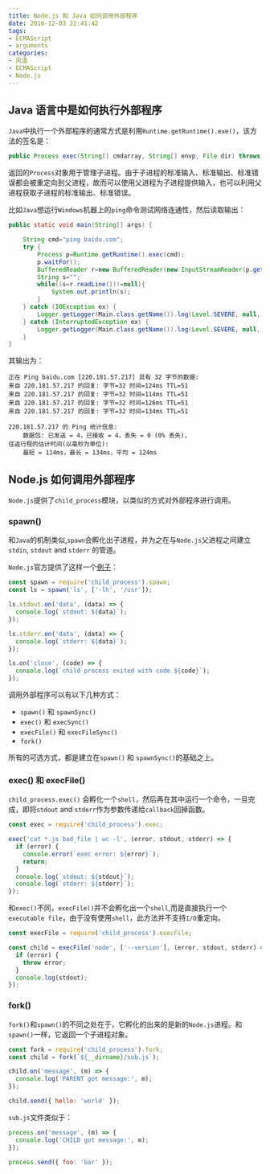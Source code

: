 ```yaml
---
title: Node.js 和 Java 如何调用外部程序
date: 2016-12-03 22:41:42
tags:
- ECMAScript
- arguments
categories:
- 风语
- ECMAScript
- Node.js
---
```


## Java 语言中是如何执行外部程序

`Java`中执行一个外部程序的通常方式是利用`Runtime.getRuntime().exe()`，该方法的签名是：
```Java
public Process exec(String[] cmdarray, String[] envp, File dir) throws IOException
```

返回的`Process`对象用于管理子进程。由于子进程的标准输入、标准输出、标准错误都会被重定向到父进程，故而可以使用父进程为子进程提供输入，也可以利用父进程获取子进程的标准输出、标准错误。

比如`Java`想运行`Windows`机器上的`ping`命令测试网络连通性，然后读取输出：
```Java
public static void main(String[] args) {

    String cmd="ping baidu.com";
    try {
        Process p=Runtime.getRuntime().exec(cmd);
        p.waitFor();
        BufferedReader r=new BufferedReader(new InputStreamReader(p.getInputStream(),"GBK"));
        String s="";
        while((s=r.readLine())!=null){
            System.out.println(s);
        }
    } catch (IOException ex) {
        Logger.getLogger(Main.class.getName()).log(Level.SEVERE, null, ex);
    } catch (InterruptedException ex) {
        Logger.getLogger(Main.class.getName()).log(Level.SEVERE, null, ex);
    }
}
```

其输出为：
```
正在 Ping baidu.com [220.181.57.217] 具有 32 字节的数据:
来自 220.181.57.217 的回复: 字节=32 时间=124ms TTL=51
来自 220.181.57.217 的回复: 字节=32 时间=114ms TTL=51
来自 220.181.57.217 的回复: 字节=32 时间=126ms TTL=51
来自 220.181.57.217 的回复: 字节=32 时间=134ms TTL=51

220.181.57.217 的 Ping 统计信息:
    数据包: 已发送 = 4，已接收 = 4，丢失 = 0 (0% 丢失)，
往返行程的估计时间(以毫秒为单位):
    最短 = 114ms，最长 = 134ms，平均 = 124ms
```

## Node.js 如何调用外部程序

`Node.js`提供了`child_process`模块，以类似的方式对外部程序进行调用。

### spawn()

和`Java`的机制类似,`spawn`会孵化出子进程，并为之在与`Node.js`父进程之间建立`stdin`, `stdout` and `stderr` 的管道。

`Node.js`官方提供了这样一个[例子](https://nodejs.org/api/child_process.html)：
```JavaScript
const spawn = require('child_process').spawn;
const ls = spawn('ls', ['-lh', '/usr']);

ls.stdout.on('data', (data) => {
  console.log(`stdout: ${data}`);
});

ls.stderr.on('data', (data) => {
  console.log(`stderr: ${data}`);
});

ls.on('close', (code) => {
  console.log(`child process exited with code ${code}`);
});
```

调用外部程序可以有以下几种方式：

* `spawn()` 和 `spawnSync()`
* `exec()` 和 `execSync()`
* `execFile()` 和 `execFileSync()`
* `fork()`

所有的可选方式，都是建立在`spawn()` 和 `spawnSync()`的基础之上。

### exec() 和 execFile()

`child_process.exec()` 会孵化一个`shell`，然后再在其中运行一个命令，一旦完成，即将`stdout` and `stderr`作为参数传递给`callback`回掉函数。

```JavaScript
const exec = require('child_process').exec;

exec('cat *.js bad_file | wc -l', (error, stdout, stderr) => {
  if (error) {
    console.error(`exec error: ${error}`);
    return;
  }
  console.log(`stdout: ${stdout}`);
  console.log(`stderr: ${stderr}`);
});
```

和`exec()`不同，`execFile()`并不会孵化出一个`shell`,而是直接执行一个`executable file`，由于没有使用`shell`，此方法并不支持`I/O`重定向。

```JavaScript
const execFile = require('child_process').execFile;

const child = execFile('node', ['--version'], (error, stdout, stderr) => {
  if (error) {
    throw error;
  }
  console.log(stdout);
});
```

### fork()

`fork()`和`spawn()`的不同之处在于，它孵化的出来的是新的`Node.js`进程。和`spawn()`一样，它返回一个子进程对象。

```JavaScript
const fork = require('child_process').fork;
const child = fork(`${__dirname}/sub.js`);

child.on('message', (m) => {
  console.log('PARENT got message:', m);
});

child.send({ hello: 'world' });
```

`sub.js`文件类似于：

```JavaScript
process.on('message', (m) => {
  console.log('CHILD got message:', m);
});

process.send({ foo: 'bar' });
```